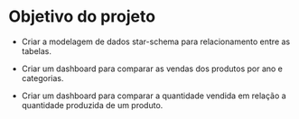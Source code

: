 # Objetivo do projeto

* Criar a modelagem de dados star-schema para relacionamento entre as tabelas.

* Criar um dashboard para comparar as vendas dos produtos por ano e categorias.

* Criar um dashboard para comparar a quantidade vendida em relação a quantidade produzida de um produto.
